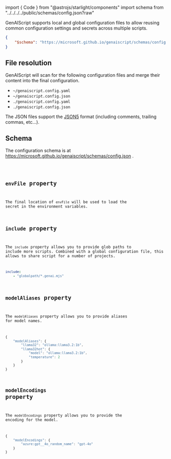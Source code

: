 import { Code } from "@astrojs/starlight/components"
import schema from "../../../../public/schemas/config.json?raw"

GenAIScript supports local and global configuration files to allow reusing common configuration settings and secrets across multiple scripts.

```json title="genaiscript.config.json"
{
    "$schema": "https://microsoft.github.io/genaiscript/schemas/config.json"
}
```

## File resolution

GenAIScript will scan for the following configuration files
and merge their content into the final configuration.

- `~/genaiscript.config.yaml`
- `~/genaiscript.config.json`
- `./genaiscript.config.yaml`
- `./genaiscript.config.json`

The JSON files support the [JSON5](https://json5.org/) format (including comments, trailing commas, etc...).

## Schema

The configuration schema is at https://microsoft.github.io/genaiscript/schemas/config.json .

<Code code={schema} wrap={true} lang="json" />

## `envFile` property

The final location of `envFile` will be used to load the secret in the environment variables.

## `include` property

The `include` property allows you to provide glob paths to include more scripts.
Combined with a global configuration file, this allows to share script for a number of projects.

```yaml title="genaiscript.config.yaml"
include:
    - "globalpath/*.genai.mjs"
```

## `modelAliases` property

The `modelAliases` property allows you to provide aliases for model names.

```js
{
    "modelAliases": {
        "llama32": "ollama:llama3.2:1b",
        "llama32hot": {
            "model": "ollama:llama3.2:1b",
            "temperature": 2
        }
    }
}
```

## `modelEncodings` property

The `modelEncodings` property allows you to provide the encoding for the model.

```js
{
    "modelEncodings": {
        "azure:gpt__4o_random_name": "gpt-4o"
    }
}
```